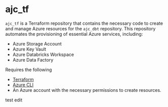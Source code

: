 # ajc_tf

`ajc_tf` is a Terraform repository that contains the necessary code to create and manage Azure resources for the `ajc_dbt` repository. This repository automates the provisioning of essential Azure services, including:

- Azure Storage Account
- Azure Key Vault
- Azure Databricks Workspace
- Azure Data Factory

Requires the following

- [Terraform](https://www.terraform.io/downloads.html)
- [Azure CLI](https://docs.microsoft.com/en-us/cli/azure/install-azure-cli)
- An Azure account with the necessary permissions to create resources.

test edit
